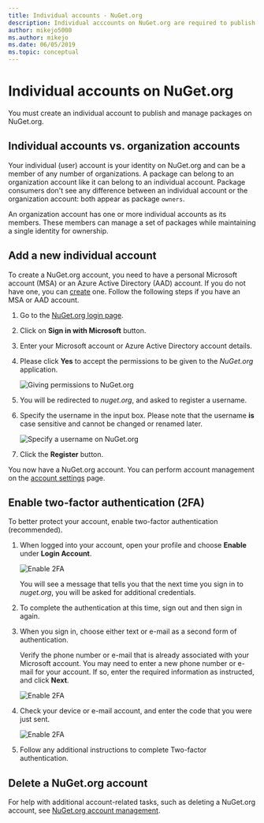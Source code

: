 ```yaml
---
title: Individual accounts - NuGet.org
description: Individual acccounts on NuGet.org are required to publish packages
author: mikejo5000
ms.author: mikejo
ms.date: 06/05/2019
ms.topic: conceptual
---
```


# Individual accounts on NuGet.org

You must create an individual account to publish and manage packages on NuGet.org.

## Individual accounts vs. organization accounts

Your individual (user) account is your identity on NuGet.org and can be a member of any number of organizations. A package can belong to an organization account like it can belong to an individual account. Package consumers don't see any difference between an individual account or the organization account: both appear as package `owners`.

An organization account has one or more individual accounts as its members. These members can manage a set of packages while maintaining a single identity for ownership.

## Add a new individual account

To create a NuGet.org account, you need to have a personal Microsoft account (MSA) or an Azure Active Directory (AAD) account. If you do not have one, you can [create](https://signup.live.com) one. Follow the following steps if you have an MSA or AAD account.

1. Go to the [NuGet.org login page](https://www.nuget.org/users/account/LogOn).

1. Click on **Sign in with Microsoft** button.

1. Enter your Microsoft account or Azure Active Directory account details.

1. Please click **Yes** to accept the permissions to be given to the *NuGet.org* application.

   ![Giving permissions to NuGet.org](media/nuget-org-permissions.png)

1. You will be redirected to *nuget.org*, and asked to register a username.

1. Specify the username in the input box. Please note that the username **is** case sensitive and cannot be changed or renamed later.

   ![Specify a username on NuGet.org](media/nuget-org-register.png) 

1. Click the **Register** button.

You now have a NuGet.org account. You can perform account management on the [account settings](https://www.nuget.org/account) page.

## Enable two-factor authentication (2FA)

To better protect your account, enable two-factor authentication (recommended).

1. When logged into your account, open your profile and choose **Enable** under **Login Account**.

   ![Enable 2FA](media/nuget-org-register-2fa.png)

   You will see a message that tells you that the next time you sign in to *nuget.org*, you will be asked for additional credentials.

2. To complete the authentication at this time, sign out and then sign in again.

3. When you sign in, choose either text or e-mail as a second form of authentication.

   Verify the phone number or e-mail that is already associated with your Microsoft account. You may need to enter a new phone number or e-mail for your account. If so, enter the required information as instructed, and click **Next**.

   ![Enable 2FA](media/nuget-org-sign-in-2fa.png)

4. Check your device or e-mail account, and enter the code that you were just sent.

   ![Enable 2FA](media/nuget-org-enter-code-2fa.png)

5. Follow any additional instructions to complete Two-factor authentication.

## Delete a NuGet.org account

For help with additional account-related tasks, such as deleting a NuGet.org account, see [NuGet.org account management](nuget-org-faq.md#nugetorg-account-management).
